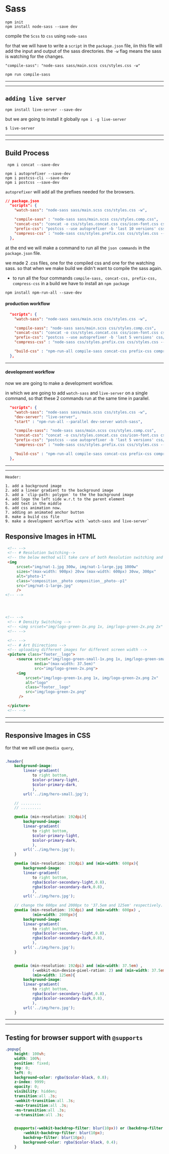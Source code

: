 # Sass
```
npm init
npm install node-sass --save dev

```

compile the `Scss` to `css` using `node-sass`

for that we will have to write a `script` in the `package.json` file, iin this file will add the input and output of the sass directories.
the `-w` flag means the sass is watching for the changes.

   `"compile-sass": "node-sass sass/main.scss css/styles.css -w"`

   `npm run compile-sass`

---
---

## `adding live server`
`npm install live-server --save-dev`

but we are going to install it globally
`npm i -g live-server`

`$ live-server`

---
---

## Build Process
``` npm i concat --save-dev```

```
npm i autoprefixer --save-dev
npm i postcss-cli --save-dev
npm i postcss --save-dev
```

`autoprefixer` will add all the prefixes needed for the browsers.

```json
// package.json
  "scripts": {
    "watch-sass": "node-sass sass/main.scss css/styles.css -w",

    "compile-sass" : "node-sass sass/main.scss css/styles.comp.css",
    "concat-css": "concat -o css/styles.concat.css css/icon-font.css css/style.comp.css",
    "prefix-css": "postcss --use autoprefixer -b 'last 10 versions' css/styles.concat.css -o css/styles.prefix.css",
    "compress-css" : "node-sass css/styles.prefix.css css/styles.css --output-style compressed"
  },
```

at the end we will make a command to run all the `json commands` in the `package.json` file.

we made 2 .css files, one for the compiled css and one for the watching sass. so that when we make build we didn't want to compile the sass again.

* to run all the four commands `compile-sass, concat-css, prefix-css, compress-css` in a build we have to install an `npm package`

`npm install npm-run-all --save-dev`


#### production workflow
```json
  "scripts": {
    "watch-sass": "node-sass sass/main.scss css/styles.css -w",

    "compile-sass": "node-sass sass/main.scss css/styles.comp.css",
    "concat-css": "concat -o css/styles.concat.css css/icon-font.css css/styles.comp.css",
    "prefix-css": "postcss --use autoprefixer -b 'last 5 versions' css/styles.concat.css -o css/styles.prefix.css",
    "compress-css" : "node-sass css/styles.prefix.css css/styles.css --output-style compressed",

    "build-css" : "npm-run-all compile-sass concat-css prefix-css compress-css"
  },
```

---

#### development workflow
now we are going to make a development workflow.

in which we are going to add `watch-sass` and `live-server` on a single command, so that these 2 commands run at the same time in parallel. 

```json
  "scripts": {
    "watch-sass": "node-sass sass/main.scss css/styles.css -w",
    "dev-server": "live-server",
    "start" : "npm-run-all --parallel dev-server watch-sass",

    "compile-sass": "node-sass sass/main.scss css/styles.comp.css",
    "concat-css": "concat -o css/styles.concat.css css/icon-font.css css/styles.comp.css",
    "prefix-css": "postcss --use autoprefixer -b 'last 5 versions' css/styles.concat.css -o css/styles.prefix.css",
    "compress-css" : "node-sass css/styles.prefix.css css/styles.css --output-style compressed",

    "build-css" : "npm-run-all compile-sass concat-css prefix-css compress-css"
  },
```
---
---

    Header:
    
    1. add a background image
    2. add a linear gradient to the background image
    3. add a `clip-path: polygon` to the the background image
    4. add logo the left side w.r.t to the parent element
    5. add text in the middle
    6. add css animation now.
    7. adding an animated anchor button
    8. make a build css file
    9. make a development workflow with `watch-sass and live-server`



## Responsive Images in HTML

```html
 <!-- -->
 <!-- # Resolution Switching-->
 <!-- the below method will take care of both Resolution switching and Density Switching  -->
 <img
     srcset="img/nat-1.jpg 300w, img/nat-1-large.jpg 1000w"
     sizes="(max-width: 900px) 20vw (max-width: 600px) 30vw, 300px"
     alt="photo-1"
     class="composition__photo composition__photo--p1"
     src="img/nat-1-large.jpg"
     />
<!-- -->




<!-- -->    
 <!-- # Density Switching -->
 <!-- <img srcset="img/logo-green-1x.png 1x, img/logo-green-2x.png 2x" alt="logo" class="footer__logo" /> -->
 <!-- -->

 <!-- -->    
 <!-- # Art Diirections -->
 <!-- uploading different images for different screen width -->
 <picture class="footer__logo">
     <source srcset="img/logo-green-small-1x.png 1x, img/logo-green-small-2x.png 2x"
             media="(max-width: 37.5em)"
             src="img/logo-green-2x.png">
     <img 
         srcset="img/logo-green-1x.png 1x, img/logo-green-2x.png 2x"
         alt="logo"
         class="footer__logo"
         src="img/logo-green-2x.png"
      /> 

 </picture>
 <!-- --> 
```
---
---


## Responsive Images in CSS

for that we will use `@media query`, 

```scss

.header{
    background-image: 
        linear-gradient(
            to right bottom,
            $color-primary-light,
            $color-primary-dark,
            ),
        url('../img/hero-small.jpg');

    // .........
    // .........

    @media (min-resolution: 192dpi){
        background-image: 
        linear-gradient(
            to right bottom,
            $color-primary-light,
            $color-primary-dark,
            ),
        url('../img/hero.jpg');
    }
```


```scss
    @media (min-resolution: 192dpi) and (min-width: 600px){
        background-image: 
        linear-gradient(
            to right bottom,
            rgba($color-secondary-light,0.8),
            rgba($color-secondary-dark,0.8),
            ),
        url('../img/hero.jpg');
```

```scss
    // change the 600px and 2000px to '37.5em and 125em' respectively.
    @media (min-resolution: 192dpi) and (min-width: 600px) , 
            (min-width: 2000px){
        background-image: 
        linear-gradient(
            to right bottom,
            rgba($color-secondary-light,0.8),
            rgba($color-secondary-dark,0.8),
            ),
        url('../img/hero.jpg');
    }
```

```scss

    @media (min-resolution: 192dpi) and (min-width: 37.5em) , 
            (-webkit-min-device-pixel-ration: 2) and (min-width: 37.5em) ,          // for safari
            (min-width: 125em){
        background-image: 
        linear-gradient(
            to right bottom,
            rgba($color-secondary-light,0.8),
            rgba($color-secondary-dark,0.8),
            ),
        url('../img/hero.jpg');
    }
```

---
---

## Testing for browser support with `@supports`

```scss
.popup{
    height: 100vh;
    width: 100%;
    position: fixed;
    top: 0;
    left: 0;
    background-color: rgba($color-black, 0.8);
    z-index: 9999;
    opacity: 0;
    visibility: hidden;
    transition:all .3s;
    -webkit-transition:all .3s;
    -moz-transition:all .3s;
    -ms-transition:all .3s;
    -o-transition:all .3s;


    @supports(-webkit-backdrop-filter: blur(10px)) or (backdrop-filter: blur(10px)){
        -webkit-backdrop-filter: blur(10px);
        backdrop-filter: blur(10px);
        background-color: rgba($color-black, 0.4);
    }
```

